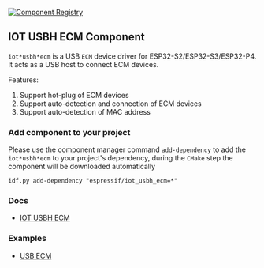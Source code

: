 [![Component Registry](https://components.espressif.com/components/espressif/iot*usbh*ecm/badge.svg)](https://components.espressif.com/components/espressif/iot*usbh*ecm)

## IOT USBH ECM Component

`iot*usbh*ecm` is a USB `ECM` device driver for ESP32-S2/ESP32-S3/ESP32-P4. It acts as a USB host to connect ECM devices.

Features:

1. Support hot-plug of ECM devices
2. Support auto-detection and connection of ECM devices
3. Support auto-detection of MAC address

### Add component to your project

Please use the component manager command `add-dependency` to add the `iot*usbh*ecm` to your project's dependency, during the `CMake` step the component will be downloaded automatically

```
idf.py add-dependency "espressif/iot_usbh_ecm=*"
```

### Docs

* [IOT USBH ECM](https://docs.espressif.com/projects/esp-iot-solution/en/latest/usb/usb*host/usb*ecm.html)

### Examples

* [USB ECM](https://github.com/espressif/esp-iot-solution/tree/master/examples/usb/host/usb*ecm*4g_module)
